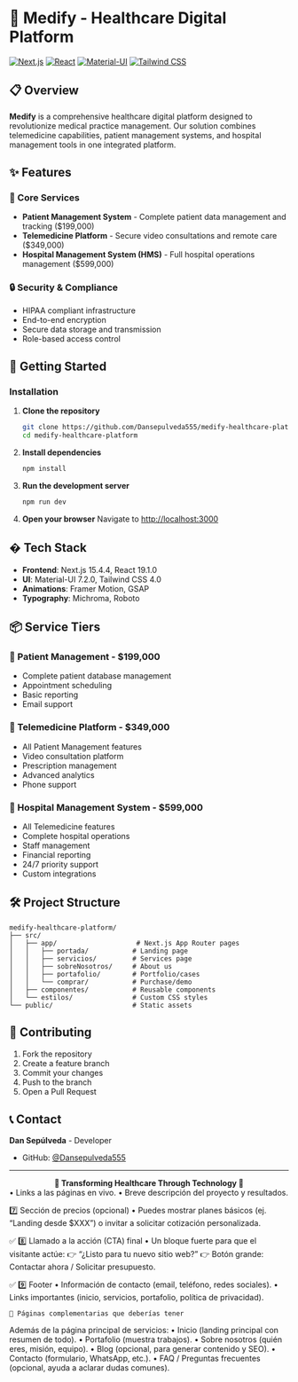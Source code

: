 
# 🏥 Medify - Healthcare Digital Platform

[![Next.js](https://img.shields.io/badge/Next.js-15.4.4-black?logo=next.js)](https://nextjs.org/)
[![React](https://img.shields.io/badge/React-19.1.0-blue?logo=react)](https://reactjs.org/)
[![Material-UI](https://img.shields.io/badge/Material--UI-7.2.0-blue?logo=mui)](https://mui.com/)
[![Tailwind CSS](https://img.shields.io/badge/Tailwind_CSS-4.0-38B2AC?logo=tailwind-css)](https://tailwindcss.com/)

## 📋 Overview

**Medify** is a comprehensive healthcare digital platform designed to revolutionize medical practice management. Our solution combines telemedicine capabilities, patient management systems, and hospital management tools in one integrated platform.

## ✨ Features

### 🎯 Core Services
- **Patient Management System** - Complete patient data management and tracking ($199,000)
- **Telemedicine Platform** - Secure video consultations and remote care ($349,000)
- **Hospital Management System (HMS)** - Full hospital operations management ($599,000)

### 🔒 Security & Compliance
- HIPAA compliant infrastructure
- End-to-end encryption
- Secure data storage and transmission
- Role-based access control

## 🚀 Getting Started

### Installation

1. **Clone the repository**
   ```bash
   git clone https://github.com/Dansepulveda555/medify-healthcare-platform.git
   cd medify-healthcare-platform
   ```

2. **Install dependencies**
   ```bash
   npm install
   ```

3. **Run the development server**
   ```bash
   npm run dev
   ```

4. **Open your browser**
   Navigate to [http://localhost:3000](http://localhost:3000)

## �️ Tech Stack

- **Frontend**: Next.js 15.4.4, React 19.1.0
- **UI**: Material-UI 7.2.0, Tailwind CSS 4.0
- **Animations**: Framer Motion, GSAP
- **Typography**: Michroma, Roboto

## 📦 Service Tiers

### 🥉 Patient Management - $199,000
- Complete patient database management
- Appointment scheduling
- Basic reporting
- Email support

### 🥈 Telemedicine Platform - $349,000
- All Patient Management features
- Video consultation platform
- Prescription management
- Advanced analytics
- Phone support

### 🥇 Hospital Management System - $599,000
- All Telemedicine features
- Complete hospital operations
- Staff management
- Financial reporting
- 24/7 priority support
- Custom integrations

## 🛠️ Project Structure

```
medify-healthcare-platform/
├── src/
│   ├── app/                    # Next.js App Router pages
│   │   ├── portada/           # Landing page
│   │   ├── servicios/         # Services page
│   │   ├── sobreNosotros/     # About us
│   │   ├── portafolio/        # Portfolio/cases
│   │   └── comprar/           # Purchase/demo
│   ├── componentes/           # Reusable components
│   └── estilos/               # Custom CSS styles
└── public/                    # Static assets
```

## 🤝 Contributing

1. Fork the repository
2. Create a feature branch
3. Commit your changes
4. Push to the branch
5. Open a Pull Request

## 📞 Contact

**Dan Sepúlveda** - Developer
- GitHub: [@Dansepulveda555](https://github.com/Dansepulveda555)

---

<div align="center">
  <strong>🏥 Transforming Healthcare Through Technology 🚀</strong>
</div>
	•	Links a las páginas en vivo.
	•	Breve descripción del proyecto y resultados.



7️⃣ Sección de precios (opcional)
	•	Puedes mostrar planes básicos (ej. “Landing desde $XXX”) o invitar a solicitar cotización personalizada.



✅ 8️⃣ Llamado a la acción (CTA) final
	•	Un bloque fuerte para que el visitante actúe:
👉 “¿Listo para tu nuevo sitio web?”
👉 Botón grande: Contactar ahora / Solicitar presupuesto.




✅ 9️⃣ Footer
	•	Información de contacto (email, teléfono, redes sociales).
	•	Links importantes (inicio, servicios, portafolio, política de privacidad).




    📂 Páginas complementarias que deberías tener

Además de la página principal de servicios:
	•	Inicio (landing principal con resumen de todo).
	•	Portafolio (muestra trabajos).
	•	Sobre nosotros (quién eres, misión, equipo).
	•	Blog (opcional, para generar contenido y SEO).
	•	Contacto (formulario, WhatsApp, etc.).
	•	FAQ / Preguntas frecuentes (opcional, ayuda a aclarar dudas comunes).
